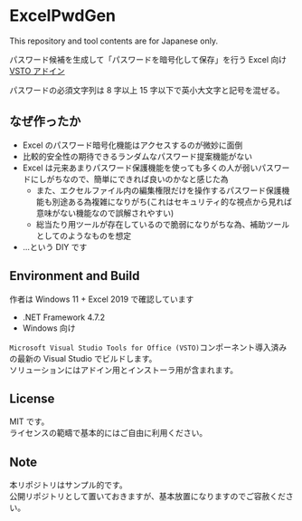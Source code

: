 # ExcelPwdGen

This repository and tool contents are for Japanese only.

パスワード候補を生成して「パスワードを暗号化して保存」を行う Excel 向け [VSTO アドイン](https://learn.microsoft.com/ja-jp/visualstudio/vsto/getting-started-programming-vsto-add-ins?view=vs-2022)

パスワードの必須文字列は 8 字以上 15 字以下で英小大文字と記号を混ぜる。

## なぜ作ったか

- Excel のパスワード暗号化機能はアクセスするのが微妙に面倒
- 比較的安全性の期待できるランダムなパスワード提案機能がない
- Excel は元来あまりパスワード保護機能を使っても多くの人が弱いパスワードにしがちなので、簡単にできれば良いのかなと感じた為
  - また、エクセルファイル内の編集権限だけを操作するパスワード保護機能も別途ある為複雑になりがち(これはセキュリティ的な視点から見れば意味がない機能なので誤解されやすい)
  - 総当たり用ツールが存在しているので脆弱になりがちな為、補助ツールとしてのようなものを想定
- ...という DIY です

## Environment and Build

作者は Windows 11 + Excel 2019 で確認しています

- .NET Framework 4.7.2
- Windows 向け

`Microsoft Visual Studio Tools for Office (VSTO)`コンポーネント導入済みの最新の Visual Studio でビルドします。  
ソリューションにはアドイン用とインストーラ用が含まれます。

## License

MIT です。  
ライセンスの範疇で基本的にはご自由に利用ください。

## Note

本リポジトリはサンプル的です。  
公開リポジトリとして置いておきますが、基本放置になりますのでご容赦ください。
